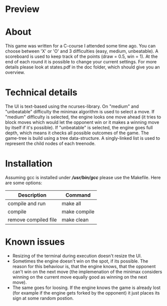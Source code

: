 # Preview
# About
This game was written for a C-course I attended some time ago. You can choose between 'X' or 'O' and 3 difficulties (easy, medium, unbeatable). A scoreboard is used to keep track of the points (draw = 0.5, win = 1). At the end of each round it is possible to change your current settings. For more details please look at states.pdf in the doc folder, which should give you an overview.
# Technical details
The UI is text-based using the ncurses-library. On "medium" and "unbeatable" difficulty the minimax algorithm is used to select a move. If "medium" difficulty is selected, the engine looks one move ahead (it tries to block moves which would let the opponent win or it makes a winning move by itself if it's possible). If "unbeatable" is selected, the engine goes full depth, which means it checks all possible outcomes of the game. The game-tree is build using a tree data-structure. A singly-linked list is used to represent the child nodes of each treenode.
# Installation
Assuming gcc is installed under ***/usr/bin/gcc*** please use the Makefile. Here are some options:

| Description | Command |
|---|---|
| compile and run | make all |
| compile | make compile |
| remove compiled file | make clean |

# Known issues
- Resizing of the terminal during execution doesn't resize the UI.
- Sometimes the engine doesn't win on the spot, if its possible. The reason for this behaviour is, that the engine knows, that the opponent can't win on the next move (the implemenation of the minimax considers winning on the current move equally good as winning on the next move).
- The same goes for loosing. If the engine knows the game is already lost (for example if the engine gets forked by the opponent) it just places its sign at some random postion.
